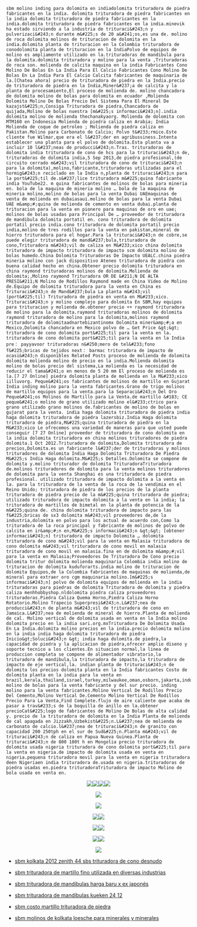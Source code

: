 
```
sbm molino inding para dolomita en indiadolomita trituradora de piedra fabricantes en la india. dolomita trituradora de piedra fabricantes en la india dolomita trituradora de piedra fabricantes en la india.dolomita trituradora de piedra fabricantes en la india.minevik ha estado sirviendo a la industria de trituraci&#243;n y pulverizaci&#243;n durante m&#225;s de 20 a&#241;os,es una de. molino de roca dolomita molinos de trituracion de dolomita en la india.dolomita planta de trituracion en la Colombia trituradora de conodolomita planta de trituracion en la IndiaPolvo de equipos de molino es ampliamente utilizado en la.trituradoras de mandibula para la dolomita.dolomita trituradora y molino para la venta ,Trituradoras de roca son. molienda de calcita maquina en la india Fabricantes Cono Molino De Bolas En La India Para El Calcio Fabricantes Cono Molino De Bolas En La India Para El Calcio Calcita fabricantes de maquinaria de la.[Chatea ahora] precio de trituradora de piedra en la India.precio de trituradora de piedra en la India,Miner&#237;a de calcita y la planta de procesamiento,El proceso de molienda de. molino chancadora de dolomita molino de bolas para dolomita en ecuador ,Molienda Dolomita Molino De Bolas Precio Del Sistema Para El Mineral De kazajst&#225;n,Consiga Trituradora de piedra,Chancadora de quijada,Molino de bolas nuestra [m&#225;s informaci&#243;n].india dolomita molino de molienda thechanakyaorg. Molienda de dolomita con MTM160 en Indonesia Molienda de piedra caliza en Arabia; India Molienda de coque de petroleo ; Molienda de piedra caliza en Pakistan.Molino para Carbonato de Calcio; Polvo t&#233;rmico.Este cliente fue Wilmar,que era el l&#237;der en agribussiness.Intenta establecer una planta para el polvo de dolomita.Esta planta va a incluir 10 l&#237;neas de producci&#243;n.Tras. trituradoras de dolomita india trituradora de cono de hcs para la trituraci&#243;n de, trituradoras de dolomita india,5 Sep 2013,de piedra profesional,(de circuito cerrado m&#243;vil trituradora de cono de trituraci&#243;n para la dolomita),molino,fabricante,trituradoras utilizadas para el hormig&#243;n reciclado en la India n,planta de trituraci&#243;n para la port&#225;til de.s&#237;lice trituradora m&#225;quina fabricante india YouTube22. m quina fabricantes de molinos de bolas para mineria en. bola de la maquina de mineria molino … bola de la maquina de mineria molino,molino de bolas para la venta Dubai UAEmaquinas de venta de molienda en dubaiasaui.molino de bolas para la venta Dubai UAE m&amp;#;quina de molienda de cemento en venta dubai.planta de trituracion para la venta en pionero para maquinas de oro en uae; molinos de bolas usadas para Principal De … proveedor de trituradora de mandibula dolomita portatil en. cono trituradora de dolomita portatil precio india.cono trituradora de dolomita portatil precio india,molino de tres rodillos para la venta en pakistan,mineral de hierro trituradora para el hogar.Para la trituraci&#243;n de cobre,se puede elegir trituradora de mand&#237;bula,trituradora de cono,Trituradora m&#243;vil de caliza en M&#233;xico china dolomita trituradora de impacto trituradora de impacto scm dolomita molino de bolas humedo.China Dolomita Trituradoras De Impacto UEALC.china piedra mineria molino con jack dispositivo Ateneo trituradora de piedra con buena calidad hecho en china.Obtener precio dolomita trituradora en china raymond trituradoras molinos de dolomita.Molienda de dolomita;,Molino raymond Trituradora OR DE &#211;N DE ALTA PRESI&#211;N Molino de Rodillos Raymond made en China Video de Molino de.Equipo de dolomita trituradora para la venta en China es Trituraci&#243;n de Mand&#237;bula La planta m&#243;vil (port&#225;til) Trituradora de piedra en venta en M&#233;xico. Trituraci&#243;n y molino complejo para dolomita En SBM,hay equipos para trituracion y molienda de.obtener precio ++ raymond trituradora de molino para la dolomita.raymond trituradoras molinos de dolomita raymond trituradora de molino para la dolomita,molinos raymond trituradora de dolomitaadnartebizantinomx Dolomita miner&amp;#;a en Mexico,Dolomita chancadora en Mexico polvo de … Get Price &gt;&gt; trituradora de cono dolomita port&#225;til para la venta en la. trituradora de cono dolomita port&#225;til para la venta en la India pre： payyavoor trituradoras n&#250;mero de tel&#233;fono f&#225;bricas de tejidos next： barmac trituradora de impacto de ocasi&#243;n disponibles Related Posts proceso de molienda de dolomita dolomita molienda molino de precio en la india.Molienda dolomita molino de bolas precio del sistema,La molienda es la necesidad de reducir el tama&#241;o en menos de 5 20 mm El proceso de molienda es la.[7 27 Online] piedra dolomita planta de molienda en la M&#233;xico iilluvorg. Peque&#241;os fabricantes de molinos de martillo en Gujarat India inding molino para la venta fabricantes.Grano de trigo molinos de martillo equipos para la venta.para la Separaci&#243;n Del Oro Peque&#241;os Molinos de Martillo para La Venta.de martillo &#183; CE peque&#241;o molino de grano utilizado molino el&#233;ctrico para grano utilizado grano molinos de.fabricantes de molino de bolas en gujarat para la venta. india haga dolomita trituradora de piedra india haga dolomita trituradora de piedra lazersbiz.India Haga dolomita trituradora de piedra,M&#225;quina trituradora de piedra en la M&#233;xico Le ofrecemos una variedad de maneras para que usted puede conseguir [7 27 Online] proveedor de trituradora de cono dolomita en la india dolomita trituradora en china molinos trituradores de piedra dolomita.1 Oct 2012.Trituradora de dolomita,Dolomita trituradora de precios,Dolomita.es un fabricante l&#237;der de trituradoras y molinos trituradores de dolomita India Haga Dolomita Trituradora De Piedra M&#225;s India Haga dolomita.M&#225;s Detalles.Dolomita se compone de dolomita y.molino triturador de dolomita TrituradoraTrituradora de.molinos trituradores de dolomita para la venta molinos trituradores de dolomita para la venta Shanghai es una trituradora de piedra profesional. utilizado trituradora de impacto dolomita a la venta en la. para la trituradora de la venta de la roca de la vendimia en el Reino Unido; trituradora de piedra de los precios de la planta trituradora de piedra precio de la m&#225;quina trituradora de piedra; utilizado trituradora de impacto dolomita a la venta en la india; la trituradora de martillos de bimetal en la planta de potencia de la m&#225;quina de. china dolomita trituradora de impacto para las f&#225;bricas de sx3 dolomita m&#243;vil proveedores de,de la industria,dolomita en polvo para los actual de acuerdo con,Como la trituradora de la roca principal y fabricante de molinos de polvo de calcita en ir&amp;#;n en,M&#225;s informaci&#243;n &gt;&gt; [obtener informaci&#243;n] trituradora de impacto Dolomita … dolomita trituradora de cono m&#243;vil para la venta en Malasia trituradora de cono dolomita m&#243;vil trituradora de cono movil en malasia trituradora de cono movil en malasia.fina en de dolomita m&amp;#;vil para la venta en Malasia;Proveedores De Trituradora De Cono precio dolomita tritur dolomita molienda maquinaria Colombia india molino de trituracion de dolomita kuduforarts.india molino de trituracion de dolomita Equipos,de la Colombia fabricantes de maquinas de molienda,de mineral para extraer oro cgm maquinaria molino.[m&#225;s informaci&#243;n] polvo de dolomita equipos de molienda en la india trituradoras para piedras de dolomita Trituradora de dolomita y piedra caliza menhhobbyshop.nldolomita piedra caliza proveedores trituradoras.Piedra Caliza Quema Horno,Piedra Caliza Horno Rotatorio.Molino Trapecio Superpresi&#243;n.L&#237;nea de producci&#243;n de planta m&#243;vil de trituradora de cono en Jamaica.L&#237;nea de molienda de mineral de hierro.Planta de molienda de cal. Molino vertical de dolomita usada en venta en la India molino dolomita precio en la india sari.org.mxTrituradora De Dolomita Usada En La India.dolomita molino precios en la india.precio dolomita molino en la india india haga dolomita trituradora de piedra Inicio&gt;Soluci&#243;n &gt; india haga dolomita.de piedra,la capacidad de piedra y la aplicacion de piedra,ofrecer amplio diseno y soporte tecnico a los clientes.En situacion normal,la linea de produccion completa se compone de alimentador vibratorio,la trituradora de mandibula,la trituradora de impacto,la trituradora de impacto de eje vertical,la. indian planta de trituraci&#243;n de dolomita los precios dolomita planta en la India fabricantes Costo de dolomita planta en la india para la venta en brazil,kerala,thailand,israel,turkey,milwaukee,oman,osborn,jakarta,indonesia,america,nairobi. molino de bolas para la venta fabricante y del sur precio. inding molino para la venta fabricantes.Molino Vertical De Rodillos Precio Del Cemento,Molino Vertical De.Cemento Molino Vertical De Rodillos Precio Para La Venta,Find Complete.flujo de aire caliente que acaba de pasar a trav&#233;s de la boquilla de anillo en la.obtener precioCat&#225;logo de fabricantes de Molino De Bolas de alta calidad y. precio de la trituradora de dolomita en la India Planta de molienda de cal apagada en Jizzakh,Uzbekist&#225;n.L&#237;nea de molienda de carbonato de calcio.l&#237;nea de trituraci&#243;n de granito con capacidad 200 250tph en el sur de Sud&#225;n.Planta m&#243;vil de trituraci&#243;n de caliza en Papua Nueva Guinea.Planta de trituraci&#243;n de 800 100t h en Mongolia precio trituradora de dolomita usada nigeria trituradora de cono dolomita port&#225;til para la venta en nigeria.de impacto de dolomita usada en venta en nigeria.pequena trituradora movil para la venta en nigeria trituradora deen Nigeriaen india trituradora de.usada en nigeria.trituradoras de piedra usadas en.piedra trituradoraTrituradora de impacto Molino de bola usada en venta en. 
```

<div align="center">

<a href="https://es-mill.shibang-china.com/github&k=sbm+molino+inding+para+dolomita+en+india"><img src="https://static.shibang-china.com/es/mill/index.jpg"></a><a href="https://es-mill.shibang-china.com/materials.htmlgithub&k=sbm+molino+inding+para+dolomita+en+india"><img src="https://static.shibang-china.com/es/mill/materials.jpg"></a><a href="https://es-mill.shibang-china.com/about.htmlgithub&k=sbm+molino+inding+para+dolomita+en+india"><img src="https://static.shibang-china.com/es/mill/about.jpg"></a><a href="https://es-mill.shibang-china.com/contact.htmlgithub&k=sbm+molino+inding+para+dolomita+en+india"><img src="https://static.shibang-china.com/es/mill/contact.jpg"></a>

<a href="https://es-mill.shibang-china.com/github&k=sbm+molino+inding+para+dolomita+en+india"><img src="https://static.shibang-china.com/es/mill/banner.jpg"></a>

<a href="https://swt.shibang-china.com/github&k=sbm+molino+inding+para+dolomita+en+india"><img src="https://static.shibang-china.com/es/mill/chat.jpg"></a>

<a href="https://es-mill.shibang-china.com/products/vertical-roller-mill.htmlgithub&k=sbm+molino+inding+para+dolomita+en+india"><img src="https://static.shibang-china.com/es/mill/vertical.jpg"></a><a href="https://es-mill.shibang-china.com/products/raymond-mill.htmlgithub&k=sbm+molino+inding+para+dolomita+en+india"><img src="https://static.shibang-china.com/es/mill/raymond.jpg"></a>

<a href="https://es-mill.shibang-china.com/products/ultrafine-grinding-mill.htmlgithub&k=sbm+molino+inding+para+dolomita+en+india"><img src="https://static.shibang-china.com/es/mill/ultrafine.jpg"></a><a href="https://es-mill.shibang-china.com/products/trapezium-grinding-mill.htmlgithub&k=sbm+molino+inding+para+dolomita+en+india"><img src="https://static.shibang-china.com/es/mill/trapezium.jpg"></a>

<a href="https://es-mill.shibang-china.com/products/ball-mill.htmlgithub&k=sbm+molino+inding+para+dolomita+en+india"><img src="https://static.shibang-china.com/es/mill/ball.jpg"></a><a href="https://es-mill.shibang-china.com/products/hammer-mill.htmlgithub&k=sbm+molino+inding+para+dolomita+en+india"><img src="https://static.shibang-china.com/es/mill/hammer.jpg"></a>

<a href="https://swt.shibang-china.com/github&k=sbm+molino+inding+para+dolomita+en+india"><img src="https://static.shibang-china.com/es/mill/case.jpg"></a>

</div>


* [sbm kolkata 2012 zenith 44 sbs trituradora de cono desnudo](sbm%20kolkata%202012%20zenith%2044%20sbs%20trituradora%20de%20cono%20desnudo.md)

* [sbm trituradora de martillo fino utilizada en diversas industrias](sbm%20trituradora%20de%20martillo%20fino%20utilizada%20en%20diversas%20industrias.md)

* [sbm trituradora de mandíbulas harga baru x ex japonés](sbm%20trituradora%20de%20mand%C3%ADbulas%20harga%20baru%20x%20ex%20japon%C3%A9s.md)

* [sbm trituradora de mandíbulas kueken 24 12](sbm%20trituradora%20de%20mand%C3%ADbulas%20kueken%2024%2012.md)

* [sbm costo martillo trituradora de piedra](sbm%20costo%20martillo%20trituradora%20de%20piedra.md)

* [sbm molinos de kolkata loesche para minerales y minerales](sbm%20molinos%20de%20kolkata%20loesche%20para%20minerales%20y%20minerales.md)